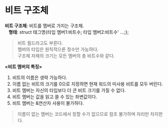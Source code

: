# 비트 구조체
**비트 구조체**: 비트를 멤버로 가지는 구조체.  
&nbsp;&nbsp;&nbsp;**형태**: struct 태그명{타입 멤버1:비트수; 타입 멤버2:비트수' ...;};  
> 비트 필드라고도 부른다.  
> 멤버의 타입은 원칙적으론 정수만 가능하다.  
> 구조체 자체의 크기는 모든 멤버의 총 비트수와 같다.

**<비트 멤버의 특징>**
1. 비트의 이름은 생략 가능하다.
2. 이름 없는 비트의 크기를 0으로 지정하면 현재 워드의 미사용 비트를 모두 버린다.
3. 비트 멤버는 자신의 타입보다 더 큰 비트 크기를 가질 수 없다.
4. 비트 멤버는 값을 읽고 쓸 수 있는 좌변값이다.
5. 비트 멤버는 &연산자 사용이 불가하다.
> 이름이 없는 멤버는 코드에서 칭할 수가 없으므로 참조 불가하며 자리만 차지한다.
